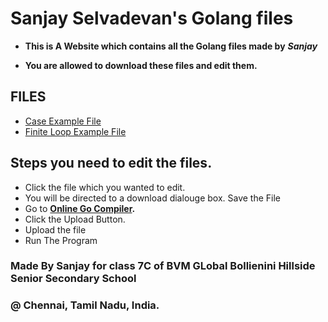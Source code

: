 # Sanjay Selvadevan's Golang files
- **This is A Website which contains all the Golang files made by** ***Sanjay***

- **You are allowed to download these files and edit them.**

## FILES

- [Case Example File](/case_EX_file.go)
- [Finite Loop Example File](/finite_loop_EX_file.go)

## Steps you need to edit the files.
- Click the file which you wanted to edit.
- You will be directed to a download dialouge box. Save the File
- Go to **[Online Go Compiler](https://www.onlinegdb.com/online_go_compiler#).**
- Click the Upload Button.
- Upload the file
- Run The Program

### Made By Sanjay for class 7C of BVM GLobal Bollienini Hillside Senior Secondary School 
### @ Chennai, Tamil Nadu, India.
